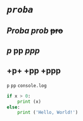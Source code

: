 #  *`proba`*
*Proba*
_prob_
~~pro~~
---
*p*
**pp**
***ppp***
---
+p+
+pp
+ppp
---
`p`
`pp`
`console.log`

```python
if x > 0:
	print (x)
else:
	print ('Hello, World!')
```
